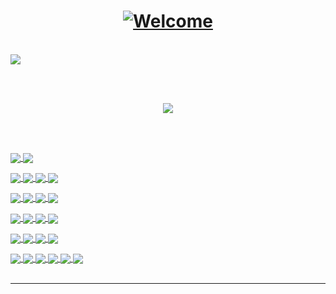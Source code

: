 
<!-- TYPING SVG  -->
<h1 align="center">
<a href="https://git.io/typing-svg"><img src="https://readme-typing-svg.herokuapp.com?font=Fira+Code&weight=500&pause=1000&width=435&lines=Hello+World;+Welcome+to+my+Github+Profile;My+name+is+Aditya+Arya;I+develop+Mobile+Applications" alt="Welcome" /></a>
</h1>

  <br> 

<!-- GITHUB ACTIVITY CARD -->
<a href="https://github.com/ashutosh00710/github-readme-activity-graph">
  <img align="center" src="https://github-readme-activity-graph.cyclic.app/graph?username=adityaarya99&theme=github" >
</a>

  <br>  <br>
  
<!-- GITHUB README STATS -->
<p align="center">
  <a href="https://github.com/anuraghazra/github-readme-stats">
    <img src="https://github-readme-stats.vercel.app/api?username=adityaarya99&count_private=true&show_icons=true&theme=radical" >
  </a>
</p>
  
  
 <!-- GITHUB LANGUAGE STATS -->
<!-- <a href="https://github.com/anuraghazra/github-readme-stats">
  <img align="center" src="https://github-readme-stats.vercel.app/api/top-langs/?username=adityaarya99&layout=compact">
</a> -->

<br>  <br>


<p align="center">
  
<!-- <p> Device Specification </p> -->
<!-- <p></p>
  <a href="">
    <img align="center" src="https://img.shields.io/badge/Apple-MacBook_2021-999999?style=for-the-badge&logo=apple&logoColor=white">
  </a>
<br>
 -->



<!-- <p> Mobile Technologies </p> -->
<p></p>
  <a href="">
    <img align="center" src="https://img.shields.io/badge/Dart-0175C2?style=for-the-badge&logo=dart&logoColor=white">
  </a>
  <a href="">
    <img align="center" src="https://img.shields.io/badge/Flutter-02569B?style=for-the-badge&logo=flutter&logoColor=white">
  </a>
<br>




<!-- <p> Programming Technologies </p> -->
<p></p>
  <a href="">
    <img align="center" src="https://img.shields.io/badge/C-00599C?style=for-the-badge&logo=c&logoColor=white">
  </a>
  <a href="https://www.cplusplus.com/doc/tutorial/">
    <img align="center" src="https://img.shields.io/badge/C%2B%2B-00599C?style=for-the-badge&logo=C%2B%2B&logoColor=white">
  <a href="">
    <img align="center" src="https://img.shields.io/badge/Java-ED8B00?style=for-the-badge&logo=openjdk&logoColor=white">
  </a>
  <a href="https://www.python.org/">
    <img align="center" src="https://img.shields.io/badge/Python-3776AB?style=for-the-badge&logo=python&logoColor=white">
  </a>
<br>

  
  
  

<!-- <p> Web Technologies </p> -->
<p></p>
  <a href="https://html.com/">
    <img align="center" src="https://img.shields.io/badge/HTML-E34F26?style=for-the-badge&logo=HTML5&logoColor=white">
  </a>  
  <a href="">
    <img align="center" src="https://img.shields.io/badge/CSS3-1572B6?style=for-the-badge&logo=css3&logoColor=white">
  </a>
  <a href="">
    <img align="center" src="https://img.shields.io/badge/JavaScript-F7DF1E?style=for-the-badge&logo=JavaScript&logoColor=white">
  </a>
  <a href="">
    <img align="center" src="https://img.shields.io/badge/jQuery-0769AD?style=for-the-badge&logo=jquery&logoColor=white">
  </a>
<br>
  
  
 
<!-- <p> Mobile Platform  </p> -->
<p></p>
  <a href="">
    <img align="center" src="https://img.shields.io/badge/Android-3DDC84?style=for-the-badge&logo=android&logoColor=white">
  </a>
  <a href="">
    <img align="center" src="https://img.shields.io/badge/iOS-000000?style=for-the-badge&logo=ios&logoColor=white">
  </a>  
    <a href="">
    <img align="center" src="https://img.shields.io/badge/Windows-0078D6?style=for-the-badge&logo=windows&logoColor=white">
  </a>
  <a href="">
    <img align="center" src="https://img.shields.io/badge/mac%20os-000000?style=for-the-badge&logo=apple&logoColor=white">
  </a>
<br>




<!-- <p> Platforms </p> -->
<p></p>
  <a href="https://stackoverflow.com/users/16510204/aditya-arya">
    <img align="center" src="https://img.shields.io/badge/Stack_Overflow-FE7A16?style=for-the-badge&logo=stack-overflow&logoColor=white">
  </a>
  <a href="https://github.com/adityaarya99">
    <img align="center" src="https://img.shields.io/badge/GitHub-100000?style=for-the-badge&logo=github&logoColor=white">
  </a>
  <a href="https://bitbucket.org/adityaa1044/">
    <img align="center" src="https://img.shields.io/badge/Bitbucket-0747a6?style=for-the-badge&logo=bitbucket&logoColor=white">
  </a>
  <a href="https://git-scm.com/">
    <img align="center" src="https://img.shields.io/badge/git-F05032?&style=for-the-badge&logo=git&logoColor=white">
  </a>
<br>
  
  
  

<!-- <p> UNIX Platform  </p> -->
<p></p>
  <a href="">
    <img align="center" src="https://img.shields.io/badge/Ubuntu-E95420?style=for-the-badge&logo=ubuntu&logoColor=white">
  </a>
  <a href="">
    <img align="center" src="https://img.shields.io/badge/Linux-FCC624?style=for-the-badge&logo=linux&logoColor=black">
  </a>
  <a href="">
    <img align="center" src="https://img.shields.io/badge/Debian-A81D33?style=for-the-badge&logo=debian&logoColor=white">
  </a>
  <a href="">
    <img align="center" src="https://img.shields.io/badge/Kali_Linux-557C94?style=for-the-badge&logo=kali-linux&logoColor=white">
  </a>
  <a href="">
    <img align="center" src="https://img.shields.io/badge/Fedora-294172?style=for-the-badge&logo=fedora&logoColor=white">
  </a>
  <a href="">
    <img align="center" src="https://img.shields.io/badge/Red%20Hat-EE0000?style=for-the-badge&logo=redhat&logoColor=white">
  </a>
<br> <br>
</p>
</h1>
<hr>


